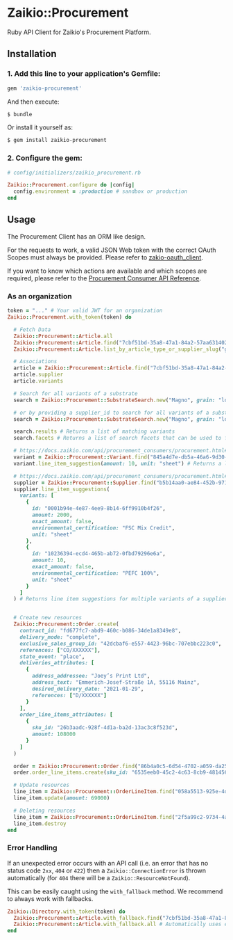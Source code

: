 # Zaikio::Procurement

Ruby API Client for Zaikio's Procurement Platform.

## Installation

### 1. Add this line to your application's Gemfile:

```ruby
gem 'zaikio-procurement'
```

And then execute:
```bash
$ bundle
```

Or install it yourself as:
```bash
$ gem install zaikio-procurement
```

### 2. Configure the gem:

```rb
# config/initializers/zaikio_procurement.rb

Zaikio::Procurement.configure do |config|
  config.environment = :production # sandbox or production
end
```


## Usage

The Procurement Client has an ORM like design.

For the requests to work, a valid JSON Web token with the correct OAuth Scopes must always be provided. Please refer to [zakio-oauth_client](https://github.com/zaikio/zaikio-oauth_client).

If you want to know which actions are available and which scopes are required, please refer to the [Procurement Consumer API Reference](https://docs.zaikio.com/api/procurement_consumers/procurement.html).

### As an organization

```rb
token = "..." # Your valid JWT for an organization
Zaikio::Procurement.with_token(token) do

  # Fetch Data
  Zaikio::Procurement::Article.all
  Zaikio::Procurement::Article.find("7cbf51bd-35a8-47a1-84a2-57aa63140234")
  Zaikio::Procurement::Article.list_by_article_type_or_supplier_slug("great_paper_company")

  # Associations
  article = Zaikio::Procurement::Article.find("7cbf51bd-35a8-47a1-84a2-57aa63140234")
  article.supplier
  article.variants

  # Search for all variants of a substrate
  search = Zaikio::Procurement::SubstrateSearch.new("Magno", grain: "long", paper_weight: 80)

  # or by providing a supplier_id to search for all variants of a substrate of from a specific supplier
  search = Zaikio::Procurement::SubstrateSearch.new("Magno", grain: "long", paper_weight: 80, supplier_id: "b5b14aa0-ae84-452b-9719-a38545365902")

  search.results # Returns a list of matching variants
  search.facets # Returns a list of search facets that can be used to further narrow down the results

  # https://docs.zaikio.com/api/procurement_consumers/procurement.html#/LineItemSuggestions/post_variants__variant_id__line_item_suggestions
  variant = Zaikio::Procurement::Variant.find("845a4d7e-db5a-46a6-9d30-bf2e884cb393")
  variant.line_item_suggestion(amount: 10, unit: "sheet") # Returns a line item suggestion for a specifc variant

  # https://docs.zaikio.com/api/procurement_consumers/procurement.html#/LineItemSuggestions/post_suppliers__supplier_id__line_item_suggestions
  supplier = Zaikio::Procurement::Supplier.find("b5b14aa0-ae84-452b-9719-a38545365902")
  supplier.line_item_suggestions(
    variants: [
      {
        id: "0001b94e-4e87-4ee9-8b14-6ff9910b4f26",
        amount: 2000,
        exact_amount: false,
        environmental_certification: "FSC Mix Credit",
        unit: "sheet"
      },
      {
        id: "10236394-ecd4-465b-ab72-0fbd79296e6a",
        amount: 10,
        exact_amount: false,
        environmental_certification: "PEFC 100%",
        unit: "sheet"
      }
    ]
  ) # Returns line item suggestions for multiple variants of a supplier


  # Create new resources
  Zaikio::Procurement::Order.create(
    contract_id: "fd677fc7-abd9-460c-b086-34de1a8349e8",
    delivery_mode: "complete",
    exclusive_sales_group_id: "42dcbaf6-e557-4423-96bc-707ebbc223c0",
    references: ["CO/XXXXXX"],
    state_event: "place",
    deliveries_attributes: [
      {
        address_addressee: "Joey’s Print Ltd",
        address_text: "Emmerich-Josef-Straße 1A, 55116 Mainz",
        desired_delivery_date: "2021-01-29",
        references: ["D/XXXXXX"]
      }
    ],
    order_line_items_attributes: [
      {
        sku_id: "26b3aadc-928f-4d1a-ba2d-13ac3c8f523d",
        amount: 108000
      }
    ]
  )

  order = Zaikio::Procurement::Order.find("86b4a0c5-6d54-4702-a059-da258643f260")
  order.order_line_items.create(sku_id: "6535eeb0-45c2-4c63-8cb9-4814562bb875", amount: 68000)

  # Update resources
  line_item = Zaikio::Procurement::OrderLineItem.find("058a5513-925e-4d0c-923d-fa1ed4bfb3ce")
  line_item.update(amount: 69000)

  # Deleting resources
  line_item = Zaikio::Procurement::OrderLineItem.find("2f5a99c2-9734-4aac-9cee-911b061d3a5a")
  line_item.destroy
end
```

### Error Handling

If an unexpected error occurs with an API call (i.e. an error that has no status code `2xx`, `404` or `422`) then a `Zaikio::ConnectionError` is thrown automatically (for `404` there will be a `Zaikio::ResourceNotFound`).

This can be easily caught using the `with_fallback` method. We recommend to always work with fallbacks.

```rb
Zaikio::Directory.with_token(token) do
  Zaikio::Procurement::Article.with_fallback.find("7cbf51bd-35a8-47a1-84a2-57aa63140234") # => nil
  Zaikio::Procurement::Article.with_fallback.all # Automatically uses empty array as fallback
end
```